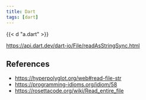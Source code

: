 ```yaml
---
title: Dart
tags: [dart]
---
```


{{< d "a.dart" >}}

<https://api.dart.dev/dart-io/File/readAsStringSync.html>

## References

- <https://hyperpolyglot.org/web#read-file-str>
- <https://programming-idioms.org/idiom/58>
- <https://rosettacode.org/wiki/Read_entire_file>
